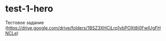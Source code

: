 # test-1-hero
Тестовое задание (https://drive.google.com/drive/folders/1BSZ3XHCiLrp1vbPOXt8i0FwIUgFHNCLe)
